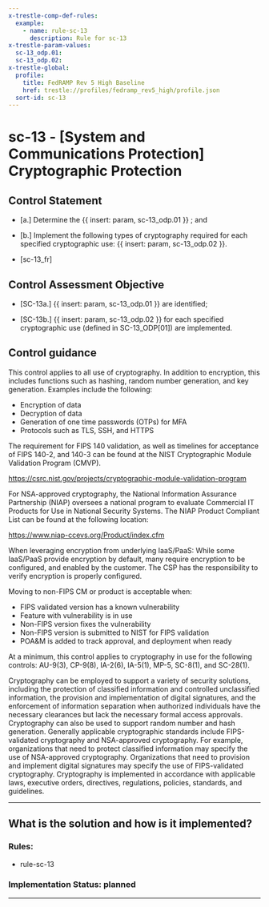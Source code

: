 ```yaml
---
x-trestle-comp-def-rules:
  example:
    - name: rule-sc-13
      description: Rule for sc-13
x-trestle-param-values:
  sc-13_odp.01:
  sc-13_odp.02:
x-trestle-global:
  profile:
    title: FedRAMP Rev 5 High Baseline
    href: trestle://profiles/fedramp_rev5_high/profile.json
  sort-id: sc-13
---
```


# sc-13 - \[System and Communications Protection\] Cryptographic Protection

## Control Statement

- \[a.\] Determine the {{ insert: param, sc-13_odp.01 }} ; and

- \[b.\] Implement the following types of cryptography required for each specified cryptographic use: {{ insert: param, sc-13_odp.02 }}.

- \[sc-13_fr\]

## Control Assessment Objective

- \[SC-13a.\] {{ insert: param, sc-13_odp.01 }} are identified;

- \[SC-13b.\] {{ insert: param, sc-13_odp.02 }} for each specified cryptographic use (defined in SC-13_ODP[01]) are implemented.

## Control guidance

This control applies to all use of cryptography. In addition to encryption, this includes functions such as hashing, random number generation, and key generation. Examples include the following:

* Encryption of data
* Decryption of data
* Generation of one time passwords (OTPs) for MFA
* Protocols such as TLS, SSH, and HTTPS




The requirement for FIPS 140 validation, as well as timelines for acceptance of FIPS 140-2, and 140-3 can be found at the NIST Cryptographic Module Validation Program (CMVP).

https://csrc.nist.gov/projects/cryptographic-module-validation-program

For NSA-approved cryptography, the National Information Assurance Partnership (NIAP) oversees a national program to evaluate Commercial IT Products for Use in National Security Systems. The NIAP Product Compliant List can be found at the following location:

https://www.niap-ccevs.org/Product/index.cfm

When leveraging encryption from underlying IaaS/PaaS: While some IaaS/PaaS provide encryption by default, many require encryption to be configured, and enabled by the customer. The CSP has the responsibility to verify encryption is properly configured.

Moving to non-FIPS CM or product is acceptable when:

* FIPS validated version has a known vulnerability
* Feature with vulnerability is in use
* Non-FIPS version fixes the vulnerability
* Non-FIPS version is submitted to NIST for FIPS validation
* POA&M is added to track approval, and deployment when ready

At a minimum, this control applies to cryptography in use for the following controls: AU-9(3), CP-9(8), IA-2(6), IA-5(1), MP-5, SC-8(1), and SC-28(1).

Cryptography can be employed to support a variety of security solutions, including the protection of classified information and controlled unclassified information, the provision and implementation of digital signatures, and the enforcement of information separation when authorized individuals have the necessary clearances but lack the necessary formal access approvals. Cryptography can also be used to support random number and hash generation. Generally applicable cryptographic standards include FIPS-validated cryptography and NSA-approved cryptography. For example, organizations that need to protect classified information may specify the use of NSA-approved cryptography. Organizations that need to provision and implement digital signatures may specify the use of FIPS-validated cryptography. Cryptography is implemented in accordance with applicable laws, executive orders, directives, regulations, policies, standards, and guidelines.

______________________________________________________________________

## What is the solution and how is it implemented?

<!-- For implementation status enter one of: implemented, partial, planned, alternative, not-applicable -->

<!-- Note that the list of rules under ### Rules: is read-only and changes will not be captured after assembly to JSON -->

<!-- Add control implementation description here for control: sc-13 -->

### Rules:

  - rule-sc-13

### Implementation Status: planned

______________________________________________________________________
